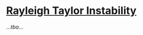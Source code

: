 # [Rayleigh Taylor Instability](https://github.com/GeoSci-FFM/GeoModBox.jl/blob/main/examples/StokesEquation/2D/RTI.jl)

...*tba*...